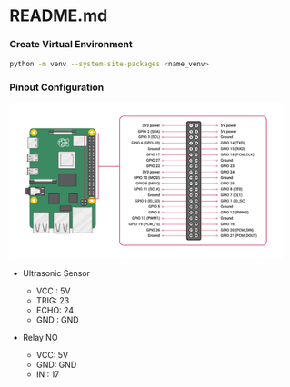 # README.md

### Create Virtual Environment
```bash
python -m venv --system-site-packages <name_venv>
```

### Pinout Configuration

<p align="left">
  <img src="assets/raspberry_pi_4_pinout.png" width="480" />
</p>

- Ultrasonic Sensor
  - VCC : 5V
  - TRIG: 23
  - ECHO: 24
  - GND : GND

- Relay NO
  - VCC: 5V
  - GND: GND
  - IN : 17
